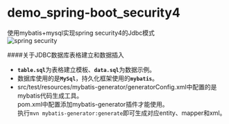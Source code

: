 demo_spring-boot_security4
=
使用mybatis+mysql实现spring security4的Jdbc模式<br/>
![](https://codingstory.com.cn/content/images/2017/06/maxresdefault.jpg "spring security")

####关于JDBC数据库表格建立和数据插入
* <strong>`table.sql`</strong>为表格建立模板、<strong>`data.sql`</strong>为数据示例。<br/>
* 数据库使用的是<strong>`MySql`</strong>，持久化框架使用的<strong>`mybatis`</strong>。<br/>
* src/test/resources/mybatis-generator/generatorConfig.xml中配置的是mybatis代码生成工具。<br/>
pom.xml中配置添加mybatis-generator插件才能使用。<br/>
执行`mvn mybatis-generator:generate`即可生成对应entity、mapper和xml。


